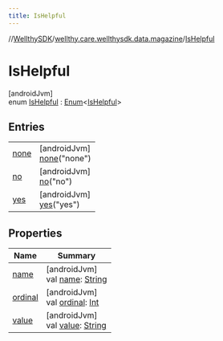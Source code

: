 ```yaml
---
title: IsHelpful
---
```

//[WellthySDK](../../../index.html)/[wellthy.care.wellthysdk.data.magazine](../index.html)/[IsHelpful](index.html)



# IsHelpful



[androidJvm]\
enum [IsHelpful](index.html) : [Enum](https://kotlinlang.org/api/latest/jvm/stdlib/kotlin/-enum/index.html)&lt;[IsHelpful](index.html)&gt;



## Entries


| | |
|---|---|
| [none](none/index.html) | [androidJvm]<br>[none](none/index.html)("none") |
| [no](no/index.html) | [androidJvm]<br>[no](no/index.html)("no") |
| [yes](yes/index.html) | [androidJvm]<br>[yes](yes/index.html)("yes") |


## Properties


| Name | Summary |
|---|---|
| [name](../../wellthy.care.wellthysdk.utils/-google-fit-syncing-manager/-syncing-data-type/-s-t-e-p-s/index.html#-372974862%2FProperties%2F-1123460525) | [androidJvm]<br>val [name](../../wellthy.care.wellthysdk.utils/-google-fit-syncing-manager/-syncing-data-type/-s-t-e-p-s/index.html#-372974862%2FProperties%2F-1123460525): [String](https://kotlinlang.org/api/latest/jvm/stdlib/kotlin/-string/index.html) |
| [ordinal](../../wellthy.care.wellthysdk.utils/-google-fit-syncing-manager/-syncing-data-type/-s-t-e-p-s/index.html#-739389684%2FProperties%2F-1123460525) | [androidJvm]<br>val [ordinal](../../wellthy.care.wellthysdk.utils/-google-fit-syncing-manager/-syncing-data-type/-s-t-e-p-s/index.html#-739389684%2FProperties%2F-1123460525): [Int](https://kotlinlang.org/api/latest/jvm/stdlib/kotlin/-int/index.html) |
| [value](value.html) | [androidJvm]<br>val [value](value.html): [String](https://kotlinlang.org/api/latest/jvm/stdlib/kotlin/-string/index.html) |

